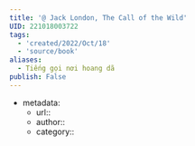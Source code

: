 ```yaml
---
title: '@ Jack London, The Call of the Wild'
UID: 221018003722
tags:
  - 'created/2022/Oct/18'
  - 'source/book'
aliases:
  - Tiếng gọi nơi hoang dã
publish: False
---
```

- metadata:
	- url::
	- author::
	- category::



